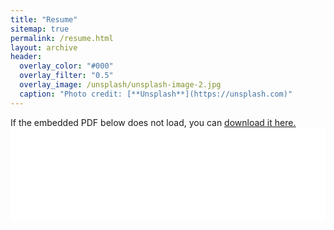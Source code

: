```yaml
---
title: "Resume"
sitemap: true
permalink: /resume.html
layout: archive
header:
  overlay_color: "#000"
  overlay_filter: "0.5"
  overlay_image: /unsplash/unsplash-image-2.jpg
  caption: "Photo credit: [**Unsplash**](https://unsplash.com)"
---
```


If the embedded PDF below does not load, you can <u><a href="https://zihaochen0319.github.io/files/resume_zihao.pdf">download it here.</a></u>
<br/>
<embed src="files/resume_zihao.pdf" type="application/pdf" width="100%" />